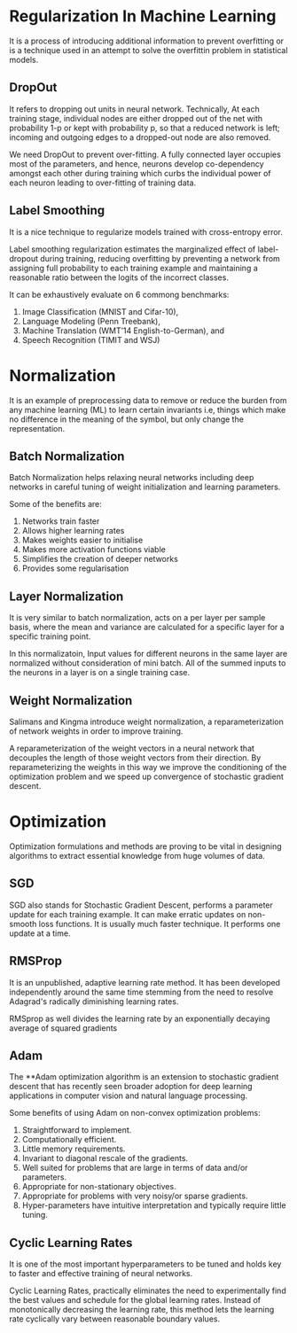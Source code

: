 # Regularization In Machine Learning

It is a process of introducing additional information to prevent overfitting or is a technique used in an attempt to solve the overfittin problem in statistical models.

## DropOut

It refers to dropping out units in neural network. Technically, At each training stage, individual nodes are either dropped out of the net with probability 1-p or kept with probability p, so that a reduced network is left; incoming and outgoing edges to a dropped-out node are also removed.

We need DropOut to prevent over-fitting. A fully connected layer occupies most of the parameters, and hence, neurons develop co-dependency amongst each other during training which curbs the individual power of each neuron leading to over-fitting of training data.

## Label Smoothing

It is a nice technique to regularize models trained with cross-entropy error.

Label smoothing regularization estimates the marginalized effect of label-dropout during training, reducing overfitting by preventing a network from assigning full probability to each training example and maintaining a reasonable ratio between the logits of the incorrect classes. 

It can be exhaustively evaluate on 6 commong benchmarks:
1. Image Classification (MNIST and Cifar-10),
2. Language Modeling (Penn Treebank),
3. Machine Translation (WMT’14 English-to-German), and
4. Speech Recognition (TIMIT and WSJ)


# Normalization

It is an example of preprocessing data to remove or reduce the burden from any machine learning (ML) to learn certain invariants i.e, things which make no difference in the meaning of the symbol, but only change the representation.

## Batch Normalization

Batch Normalization helps relaxing neural networks including deep networks in careful tuning of weight initialization and learning parameters.

Some of the benefits are:
1. Networks train faster
2. Allows higher learning rates
3. Makes weights easier to initialise
4. Makes more activation functions viable
5. Simplifies the creation of deeper networks
6. Provides some regularisation

## Layer Normalization

It is very similar to batch normalization, acts on a per layer per sample basis, where the mean and variance are calculated for a specific layer for a specific training point. 

In this normalizatoin, Input values for different neurons in the same layer are normalized without consideration of mini batch. All of the summed inputs to the neurons in a layer is on a single training case.

## Weight Normalization

Salimans and Kingma introduce weight normalization, a reparameterization of network weights in order to improve training.

A reparameterization of the weight vectors in a neural network that decouples the length of those weight vectors from their direction. By reparameterizing the weights in this way we improve the conditioning of the optimization problem and we speed up convergence of stochastic gradient descent.


# Optimization

Optimization formulations and methods are proving to be vital in designing algorithms to extract essential knowledge from huge volumes of data.

## SGD

SGD also stands for Stochastic Gradient Descent, performs a parameter update for each training example. It can make erratic updates on non-smooth loss functions. It is usually much faster technique. It performs one update at a time.

## RMSProp

It is an unpublished, adaptive learning rate method. It has been developed independently around the same time stemming from the need to resolve Adagrad's radically diminishing learning rates.

RMSprop as well divides the learning rate by an exponentially decaying average of squared gradients

## Adam

The **Adam optimization algorithm is an extension to stochastic gradient descent that has recently seen broader adoption for deep learning applications in computer vision and natural language processing.

Some benefits of using Adam on non-convex optimization problems:
1. Straightforward to implement.
2. Computationally efficient.
3. Little memory requirements.
4. Invariant to diagonal rescale of the gradients.
5. Well suited for problems that are large in terms of data and/or parameters.
6. Appropriate for non-stationary objectives.
7. Appropriate for problems with very noisy/or sparse gradients.
8. Hyper-parameters have intuitive interpretation and typically require little tuning.

## Cyclic Learning Rates

It is one of the most important hyperparameters to be tuned and holds key to faster and effective training of neural networks.

Cyclic Learning Rates, practically eliminates the need to experimentally find the best values and schedule for the global learning rates. Instead of monotonically decreasing the learning rate, this method lets the learning rate cyclically vary between reasonable boundary values.

